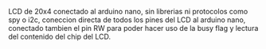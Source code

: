 LCD de 20x4 conectado al arduino nano, sin librerias ni protocolos como spy o i2c, coneccion directa de todos los pines del LCD al arduino nano, conectado tambien el pin RW para poder hacer uso de la busy flag y lectura del contenido del chip del LCD. 
